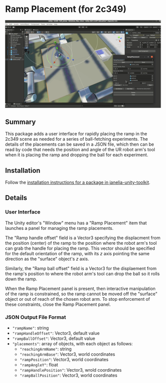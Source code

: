 # Ramp Placement (for 2c349)

<center>
<img src="rampPlacement.gif">
</center>

## Summary

This package adds a user interface for rapidly placing the ramp in the 2c349 scene as needed for a series of ball-fetching experiments. The details of the placements can be saved in a JSON file, which then can be read by code that needs the position and angle of the UR robot arm's tool when it is placing the ramp and dropping the ball for each experiment.

## Installation

Follow the [installation instructions for a package in janelia-unity-toolkit](https://github.com/JaneliaSciComp/janelia-unity-toolkit/blob/master/README.md#installation).

## Details

### User Interface

The Unity editor's "Window" menu has a "Ramp Placement" item that launches a panel for managing the ramp placements.

The "Ramp handle offset" field is a Vector3 specifying the displacment from the position (center) of the ramp to the position where the robot arm's tool can grab the handle for placing the ramp. This vector should be specified for the default orientation of the ramp, with its _z_ axis pointing the same direction as the "surface" object's _z_ axis.

Similarly, the "Ramp ball offset" field is a Vector3 for the displaement from the ramp's position to where the robot arm's tool can drop the ball so it rolls down the ramp.

When the Ramp Placement panel is present, then interactive manipulation of the ramp is constrained, so the ramp cannot be moved off the "surface" object or out of reach of the chosen robot arm. To stop enforcement of these constraints, close the Ramp Placement panel.

### JSON Output File Format

* `"rampName"`: string
* `"rampHandleOffset"`: Vector3, default value
* `"rampBallOffset"`: Vector3, default value
* `"placements"`: array of objects, with each object as follows:
    * `"reachingArmName"`: string
    * `"reachingArmBase"`: Vector3, world coordinates
    * `"rampPosition"`: Vector3, world coordinates
    * `"rampAngleY"`: float
    * `"rampHandlePosition"`: Vector3, wrold coordinates
    * `"rampBallPosition"`: Vector3, world coordinates

